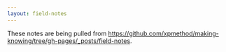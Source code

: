 ```yaml
---
layout: field-notes
---
```


These notes are being pulled from <https://github.com/xpmethod/making-knowing/tree/gh-pages/_posts/field-notes>.

